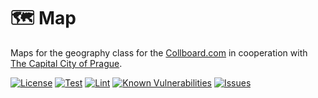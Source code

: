 # 🗺️ Map

Maps for the geography class for the [Collboard.com](https://collboard.com/) in cooperation with [The Capital City of Prague](https://www.prague.eu/).

[![License](https://img.shields.io/github/license/collboard/map.svg?style=flat)](https://raw.githubusercontent.com/collboard/map/master/LICENSE)
[![Test](https://github.com/collboard/map/actions/workflows/test.yml/badge.svg)](https://github.com/collboard/map/actions/workflows/test.yml)
[![Lint](https://github.com/collboard/map/actions/workflows/lint.yml/badge.svg)](https://github.com/collboard/map/actions/workflows/lint.yml)
[![Known Vulnerabilities](https://snyk.io/test/github/collboard/map/badge.svg)](https://snyk.io/test/github/collboard/map)
[![Issues](https://img.shields.io/github/issues/collboard/map.svg?style=flat)](https://github.com/collboard/map/issues)


<!-- TODO: Add screenshot-->
<!-- TODO: Add Prague logo-->
